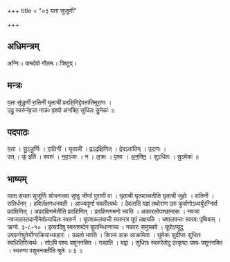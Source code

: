 +++
title = "०३ यता सुजूर्णी"

+++
## अधिमन्त्रम्
अग्निः। वामदेवो गौतमः। त्रिष्टुप्।

## मन्त्रः
य॒ता सु॑जू॒र्णी रा॒तिनी॑ घृ॒ताची॑ प्रदक्षि॒णिद्दे॒वता॑तिमुरा॒णः ।  
उदु॒ स्वरु॑र्नव॒जा नाक्रः प॒श्वो अ॑नक्ति॒ सुधि॑तः सु॒मेकः॑ ॥

## पदपाठः
य॒ता । सु॒ऽजू॒र्णिः । रा॒तिनी॑ । घृ॒ताची॑ । प्र॒ऽद॒क्षि॒णित् । दे॒वऽता॑तिम् । उ॒रा॒णः ।  
उत् । ऊं॒ इति॑ । स्वरुः॑ । न॒व॒ऽजाः । न । अ॒क्रः । प॒श्वः । अ॒न॒क्ति॒ । सुऽधि॑तः । सु॒ऽमेकः॑ ॥

## भाष्यम्
याता संयता सुजूर्णिः शोभनजवा सुष्ठु जीर्णा पुराणी वा । घृताची घृतमञ्चतीति घृताची जुहोः । रातिनी । रातिर्धनम् । हविर्लक्षणधनवती । आज्यपूर्णा भवतीत्यर्थः । देवतातिं यज्ञं तथोराण उरु कुर्वाणोऽध्वर्युरग्निर्वा प्रदक्षिणित् । अप्रदक्षिणमेतीति प्रदक्षिणित् । प्रदक्षिणगमनो भवति । अकारलोपश्छान्दसः । नवजा नवजातस्तदानीमेवोत्पादितः स्वरुर्न । यूपशकलवाची स्परुरत्र यूपं लक्षयति । चषालवन्तः स्वरवः पृथिवाम् । ऋग्वे. ३-८-१० । इत्यादिषु स्वरुशब्देन यूपाभिधानाच्च । नकारः समुच्चये । यूपोऽप्युदु उपसर्गश्रुतेर्योग्यक्रियाध्याहारः । उन्नतो भवति । किञ्च अक्र आक्रमिता । सुमेकः सुदीप्तः सुधितः स्वधितिरित्यर्थः । सोऽपि पश्वः पशूननक्ति । गच्छति । यद्वा । सुधितः स्वरुरेवोदु उत्कृष्टः पश्वः पशूननक्ति । स्वरुणा पशुमनक्तीति श्रुतेः ॥ ३ ॥
